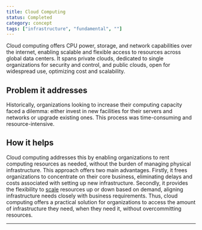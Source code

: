 ```yaml
---
title: Cloud Computing
status: Completed
category: concept
tags: ["infrastructure", "fundamental", ""]
---
```


Cloud computing offers CPU power, storage, and network capabilities over the internet, enabling scalable and flexible access to resources across global data centers. It spans private clouds, dedicated to single organizations for security and control, and public clouds, open for widespread use, optimizing cost and scalability.

## Problem it addresses

Historically, organizations looking to increase their computing capacity faced a dilemma: either invest in new facilities for their servers and networks or upgrade existing ones. This process was time-consuming and resource-intensive.

## How it helps

Cloud computing addresses this by enabling organizations to rent computing resources as needed, without the burden of managing physical infrastructure. This approach offers two main advantages. Firstly, it frees organizations to concentrate on their core business, eliminating delays and costs associated with setting up new infrastructure. Secondly, it provides the flexibility to [scale](https://github.com/ronitblenz/glossary/blob/cloud_computing/content/en/scalability.md) resources up or down based on demand, aligning infrastructure needs closely with business requirements. Thus, cloud computing offers a practical solution for organizations to access the amount of infrastructure they need, when they need it, without overcommitting resources.

---
